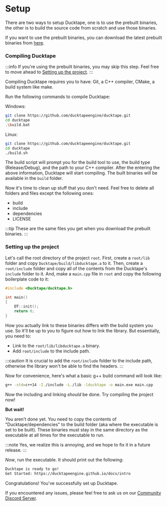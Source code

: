 # Setup

There are two ways to setup Ducktape, one is to use the prebuilt binaries, the other is to build the source code from scratch and use those binaries.

If you want to use the prebuilt binaries, you can download the latest prebuilt binaries from [here](https://github.com/DucktapeEngine/Ducktape/releases/latest).

### Compiling Ducktape
:::info
If you're using the prebuilt binaries, you may skip this step. Feel free to move ahead to [Setting up the project](#setting-up-the-project).
:::

Compiling Ducktape requires you to have: Git, a C++ compiler, CMake, a build system like make.

Run the following commands to compile Ducktape:

Windows:
```bash
git clone https://github.com/ducktapeengine/ducktape.git
cd ducktape
.\build.bat
```

Linux:
```bash
git clone https://github.com/ducktapeengine/ducktape.git
cd ducktape
./build.sh
```

The build script will prompt you for the build tool to use, the build type (Release/Debug), and the path to your C++ compiler.
After the entering the above information, Ducktape will start compiling. The built binaries will be available in the `build` folder.

Now it's time to clean up stuff that you don't need. Feel free to delete all folders and files except the following ones:
- build
- include
- dependencies
- LICENSE

:::tip
These are the same files you get when you download the prebuilt binaries.
:::

### Setting up the project

Let's call the root directory of the project `root`. 
First, create a `root/lib` folder and copy `Ducktape/build/libducktape.a` to it. Then, create a `root/include` folder and copy all of the contents from the Ducktape's `include` folder to it.
And, make a `main.cpp` file in `root` and copy the following boilerplate code to it:
```cpp
#include <Ducktape/ducktape.h>

int main()
{
    DT::init();
    return 0;
}
```

How you actually link to these binaries differs with the build system you use. So it'll be up to you to figure out how to link the library. 
But essentially, you need to:
- Link to the `root/lib/libducktape.a` binary.
- Add `root/include` to the include path.

:::caution
It is crucial to add the `root/include` folder to the include path, otherwise the library won't be able to find the headers.
:::

Now for convenience, here's what a basic g++ build command will look like:
```bash
g++ -std=c++14 -I./include -L./lib -lducktape -o main.exe main.cpp
```

Now the including and linking *should* be done.
Try compiling the project now!

**But wait!**

You aren't done yet. You need to copy the contents of "Ducktape/dependencies" to the build folder (aka where the executable is set to be built). These binaries must stay in the same directory as the executable at all times for the executable to run.

:::note
Yes, we realize this is annoying, and we hope to fix it in a future release.
:::

*Now*, run the executable. It should print out the following:
```bash
Ducktape is ready to go!
Get Started: https://ducktapeengine.github.io/docs/intro
```

Congratulations! You've successfully set up Ducktape.

If you encountered any issues, please feel free to ask us on our [Community Discord Server](https://dsc.gg/ducktape).